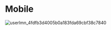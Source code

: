 # Mobile

![userlmn_4fdfb3d4005b0a183fda69cbf38c7840](https://github.com/user-attachments/assets/c92f6bee-6eea-4546-ba8a-610dcc6f4a81)
